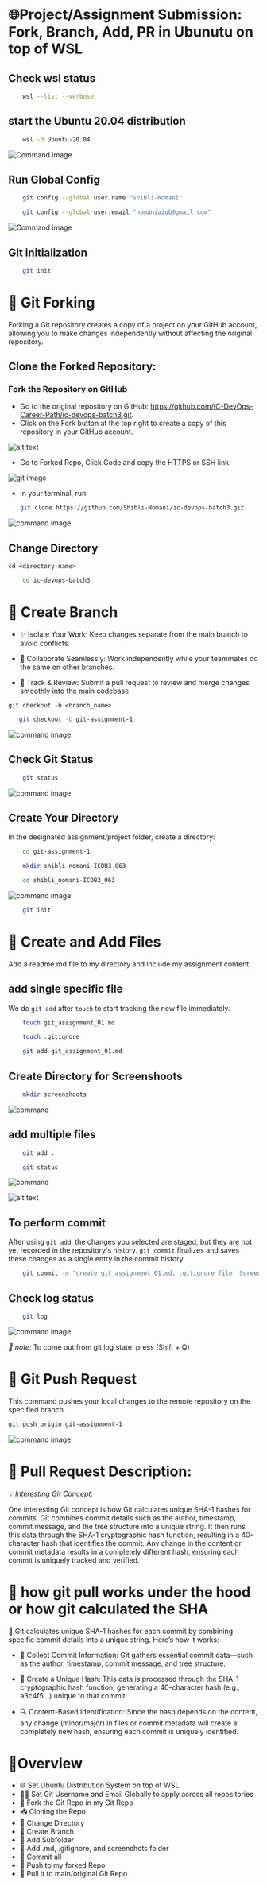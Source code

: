 

# 🌐Project/Assignment Submission: Fork, Branch, Add, PR in Ubunutu on top of WSL 

## Check wsl status

```sh
    wsl --list --verbose
```

## start the Ubuntu 20.04 distribution

```sh
    wsl -d Ubuntu-20.04   
```
![Command image](screenshoots/image-0.png)


## Run Global Config

```sh
    git config --global user.name "Shibli-Nomani"
```
```sh
    git config --global user.email "nomaniaiub@gmail.com"
```
![Command image](screenshoots/image-00.png)

## Git initialization
```sh
    git init
```

# 🔀 Git Forking

Forking a Git repository creates a copy of a project on your GitHub account, allowing you to make changes independently without affecting the original repository.

## Clone the Forked Repository:

### Fork the Repository on GitHub
- Go to the original repository on GitHub: https://github.com/IC-DevOps-Career-Path/ic-devops-batch3.git.
- Click on the Fork button at the top right to create a copy of this repository in your GitHub account.

![alt text](screenshoots/fork.png)

- Go to Forked Repo, Click Code and copy the HTTPS or SSH link.

![git image](screenshoots/forked-repo.png)

- In your terminal, run:
  ```sh
  git clone https://github.com/Shibli-Nomani/ic-devops-batch3.git
  ```
![command image](screenshoots/image.png)


## Change Directory

`cd <directory-name>`
```sh
    cd ic-devops-batch3
```
 
# 🌳 Create Branch
- ✨ Isolate Your Work: Keep changes separate from the main branch to avoid conflicts.

- 🤝 Collaborate Seamlessly: Work independently while your teammates do the same on other branches.

- 🔄 Track & Review: Submit a pull request to review and merge changes smoothly into the main codebase.


 `git checkout -b <branch_name>`

 ```sh
    git checkout -b git-assignment-1
```

![command image](screenshoots/image-1.png)

## Check Git Status
```sh
    git status
```
![command image](screenshoots/git-status.png)

## Create Your Directory
In the designated assignment/project folder, create a directory:

```sh
    cd git-assignment-1
```

```sh
    mkdir shibli_nomani-ICDB3_063
```
```sh
    cd shibli_nomani-ICDB3_063
```

![command image](screenshoots/image-2.png)


```sh
    git init
```

# 📕  Create and Add Files

Add a readme.md file to my directory and include my assignment content:

## add single specific file

We do `git add` after `touch` to start tracking the new file immediately.
```sh
    touch git_assignment_01.md
```
```sh
    touch .gitignore
```


```sh
    git add git_assignment_01.md
```

## Create Directory for Screenshoots
```sh
    mkdir screenshoots
```

![command](screenshoots/image-5.png)

## add multiple files
```sh
    git add .
```
```sh
    git status
```
![command](screenshoots/image-4.png)

![alt text](screenshoots/image-8.png)

## To perform commit
After using `git add`, the changes you selected are staged, but they are not yet recorded in the repository's history. `git commit` finalizes and saves these changes as a single entry in the commit history.

```sh
    git commit -m "create git_assignment_01.md, .gitignore file, Screenshoots"
```

## Check log status
```sh
    git log
```

![command image](screenshoots/image-6.png)


*📌 note:* To come out from git  log state: press (Shift + Q)

# 🔼 Git Push Request

This command pushes your local changes to the remote repository on the specified branch
```sh
git push origin git-assignment-1

```
![command image](screenshoots/image-9.png)

# 📄 Pull Request Description:

*💡 Interesting Git Concept:*

One interesting Git concept is how Git calculates unique SHA-1 hashes for commits. Git combines commit details such as the author, timestamp, commit message, and the tree structure into a unique string. It then runs this data through the SHA-1 cryptographic hash function, resulting in a 40-character hash that identifies the commit. Any change in the content or commit metadata results in a completely different hash, ensuring each commit is uniquely tracked and verified.

# 🚩 how git pull works under the hood or how git calculated the SHA

🔐 Git calculates unique SHA-1 hashes for each commit by combining specific commit details into a unique string. Here’s how it works:

- 📝 Collect Commit Information: Git gathers essential commit data—such as the author, timestamp, commit message, and tree structure.

- 🔢 Create a Unique Hash: This data is processed through the SHA-1 cryptographic hash function, generating a 40-character hash (e.g., a3c4f5...) unique to that commit.

- 🔍 Content-Based Identification: Since the hash depends on the content, any change (minor/major) in files or commit metadata will create a completely new hash, ensuring each commit is uniquely identified.

# 🧑Overview 

- 🌐 Set Ubuntu Distribution System on top of WSL
- 🧑‍💻 Set Git Username and Email Globally to apply across all repositories
- 🍴 Fork the Git Repo in my Git Repo
- 📥 Cloning the Repo
- 📂 Change Directory
- 🌿 Create Branch
- 📁 Add Subfolder
- 📄 Add .md, .gitignore, and screenshots folder
- 💾 Commit all
- 🚀 Push to my forked Repo
- 🔄 Pull it to main/original Git Repo


